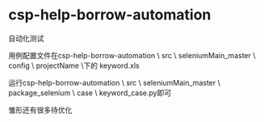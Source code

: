 # csp-help-borrow-automation
自动化测试


用例配置文件在csp-help-borrow-automation \ src \ seleniumMain_master \ config \ projectName \下的
keyword.xls



运行csp-help-borrow-automation \ src \ seleniumMain_master \ package_selenium \ case \ keyword_case.py即可

雏形还有很多待优化
